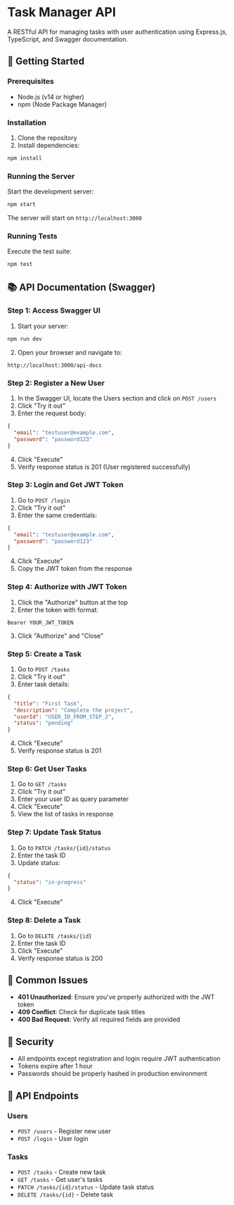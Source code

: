 # Task Manager API

A RESTful API for managing tasks with user authentication using Express.js, TypeScript, and Swagger documentation.

## 🚀 Getting Started

### Prerequisites

- Node.js (v14 or higher)
- npm (Node Package Manager)

### Installation

1. Clone the repository
2. Install dependencies:

```bash
npm install
```

### Running the Server

Start the development server:

```bash
npm start
```

The server will start on `http://localhost:3000`

### Running Tests

Execute the test suite:

```bash
npm test
```

## 📚 API Documentation (Swagger)

### Step 1: Access Swagger UI

1. Start your server:

```bash
npm run dev
```

2. Open your browser and navigate to:

```
http://localhost:3000/api-docs
```

### Step 2: Register a New User

1. In the Swagger UI, locate the Users section and click on `POST /users`
2. Click "Try it out"
3. Enter the request body:

```json
{
  "email": "testuser@example.com",
  "password": "password123"
}
```

4. Click "Execute"
5. Verify response status is 201 (User registered successfully)

### Step 3: Login and Get JWT Token

1. Go to `POST /login`
2. Click "Try it out"
3. Enter the same credentials:

```json
{
  "email": "testuser@example.com",
  "password": "password123"
}
```

4. Click "Execute"
5. Copy the JWT token from the response

### Step 4: Authorize with JWT Token

1. Click the "Authorize" button at the top
2. Enter the token with format:

```
Bearer YOUR_JWT_TOKEN
```

3. Click "Authorize" and "Close"

### Step 5: Create a Task

1. Go to `POST /tasks`
2. Click "Try it out"
3. Enter task details:

```json
{
  "title": "First Task",
  "description": "Complete the project",
  "userId": "USER_ID_FROM_STEP_2",
  "status": "pending"
}
```

4. Click "Execute"
5. Verify response status is 201

### Step 6: Get User Tasks

1. Go to `GET /tasks`
2. Click "Try it out"
3. Enter your user ID as query parameter
4. Click "Execute"
5. View the list of tasks in response

### Step 7: Update Task Status

1. Go to `PATCH /tasks/{id}/status`
2. Enter the task ID
3. Update status:

```json
{
  "status": "in-progress"
}
```

4. Click "Execute"

### Step 8: Delete a Task

1. Go to `DELETE /tasks/{id}`
2. Enter the task ID
3. Click "Execute"
4. Verify response status is 200

## 🚨 Common Issues

- **401 Unauthorized**: Ensure you've properly authorized with the JWT token
- **409 Conflict**: Check for duplicate task titles
- **400 Bad Request**: Verify all required fields are provided

## 🔐 Security

- All endpoints except registration and login require JWT authentication
- Tokens expire after 1 hour
- Passwords should be properly hashed in production environment

## 📝 API Endpoints

### Users

- `POST /users` - Register new user
- `POST /login` - User login

### Tasks

- `POST /tasks` - Create new task
- `GET /tasks` - Get user's tasks
- `PATCH /tasks/{id}/status` - Update task status
- `DELETE /tasks/{id}` - Delete task
